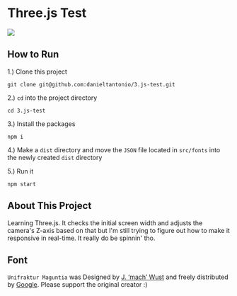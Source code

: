 # Three.js Test
![](https://i.imgur.com/7ETnt3v.png)

## How to Run
1.) Clone this project
```
git clone git@github.com:danieltantonio/3.js-test.git
```

2.) `cd` into the project directory
```
cd 3.js-test
```

3.) Install the packages
```
npm i
```

4.) Make a `dist` directory and move the `JSON` file located in `src/fonts` into the newly created `dist` directory

5.) Run it
```
npm start
```
## About This Project
Learning Three.js. It checks the initial screen width and adjusts the camera's Z-axis based on that but I'm still trying to figure out how to make it responsive in real-time. It really do be spinnin' tho.

## Font
`Unifraktur Maguntia` was Designed by [J. ‘mach’ Wust](https://github.com/machsna) and freely distributed by [Google](https://fonts.google.com/specimen/UnifrakturMaguntia?query=UnifrakturMaguntia). Please support the original creator :)